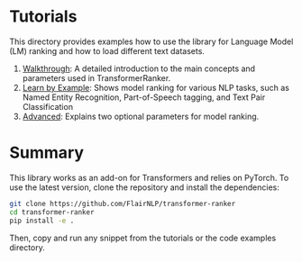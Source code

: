 # Tutorials

This directory provides examples how to use the library for Language Model (LM) ranking and how to load different text datasets.

1. [Walkthrough](https://github.com/flairNLP/transformer-ranker/blob/main/examples/01-walkthrough.md): A detailed introduction to the main concepts and parameters used in TransformerRanker.
2. [Learn by Example](https://github.com/flairNLP/transformer-ranker/blob/main/examples/02-examples.md): Shows model ranking for various NLP tasks, such as Named Entity Recognition, Part-of-Speech tagging, and Text Pair Classification
3. [Advanced](https://github.com/flairNLP/transformer-ranker/blob/main/examples/03-advanced.md): Explains two optional parameters for model ranking.

# Summary

This library works as an add-on for Transformers and relies on PyTorch.
To use the latest version, clone the repository and install the dependencies:

```bash
git clone https://github.com/FlairNLP/transformer-ranker
cd transformer-ranker
pip install -e .
```

Then, copy and run any snippet from the tutorials or the code examples directory.
